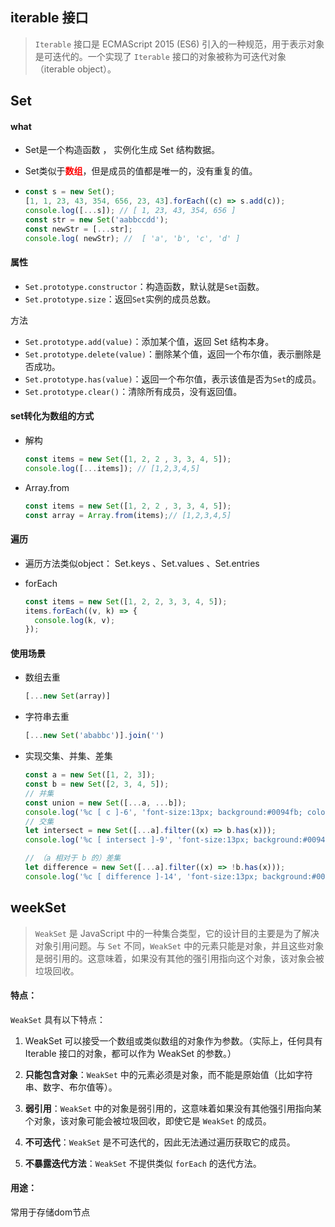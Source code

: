 ## iterable 接口

>  `Iterable` 接口是 ECMAScript 2015 (ES6) 引入的一种规范，用于表示对象是可迭代的。一个实现了 `Iterable` 接口的对象被称为可迭代对象（iterable object）。



## Set



#### what

- Set是一个构造函数 ， 实例化生成 Set 结构数据。


- Set类似于<font color="red">**数组**</font>，但是成员的值都是唯一的，没有重复的值。

- ```javascript
  const s = new Set();
  [1, 1, 23, 43, 354, 656, 23, 43].forEach((c) => s.add(c));
  console.log([...s]); // [ 1, 23, 43, 354, 656 ]
  const str = new Set('aabbccdd');
  const newStr = [...str];
  console.log( newStr); //  [ 'a', 'b', 'c', 'd' ]
  ```

#### 属性

- `Set.prototype.constructor`：构造函数，默认就是`Set`函数。
- `Set.prototype.size`：返回`Set`实例的成员总数。

方法

- `Set.prototype.add(value)`：添加某个值，返回 Set 结构本身。
- `Set.prototype.delete(value)`：删除某个值，返回一个布尔值，表示删除是否成功。
- `Set.prototype.has(value)`：返回一个布尔值，表示该值是否为`Set`的成员。
- `Set.prototype.clear()`：清除所有成员，没有返回值。

#### set转化为数组的方式

- 解构 

  ```javascript
  const items = new Set([1, 2, 2 , 3, 3, 4, 5]);
  console.log([...items]); // [1,2,3,4,5]
  ```

- Array.from

  ```javascript
  const items = new Set([1, 2, 2 , 3, 3, 4, 5]);
  const array = Array.from(items);// [1,2,3,4,5]
  ```

#### 遍历

- 遍历方法类似object： Set.keys 、Set.values 、Set.entries

- forEach

  ```javascript
  const items = new Set([1, 2, 2, 3, 3, 4, 5]);
  items.forEach((v, k) => {
  	console.log(k, v);
  });
  ```

#### 使用场景

- 数组去重

  ```javascript
  [...new Set(array)]
  ```

- 字符串去重

  ```js
  [...new Set('ababbc')].join('')
  ```

- 实现交集、并集、差集

  ```javascript
  const a = new Set([1, 2, 3]);
  const b = new Set([2, 3, 4, 5]);
  // 并集
  const union = new Set([...a, ...b]);
  console.log('%c [ c ]-6', 'font-size:13px; background:#0094fb; color:#fff;', union);
  // 交集
  let intersect = new Set([...a].filter((x) => b.has(x)));
  console.log('%c [ intersect ]-9', 'font-size:13px; background:#0094fb; color:#fff;', intersect);
  
  // （a 相对于 b 的）差集
  let difference = new Set([...a].filter((x) => !b.has(x)));
  console.log('%c [ difference ]-14', 'font-size:13px; background:#0094fb; color:#fff;', difference);
  ```

   



## weekSet

> `WeakSet` 是 JavaScript 中的一种集合类型，它的设计目的主要是为了解决对象引用问题。与 `Set` 不同，`WeakSet` 中的元素只能是对象，并且这些对象是弱引用的。这意味着，如果没有其他的强引用指向这个对象，该对象会被垃圾回收。

#### 特点：

`WeakSet` 具有以下特点：

1. WeakSet 可以接受一个数组或类似数组的对象作为参数。（实际上，任何具有 Iterable 接口的对象，都可以作为 WeakSet 的参数。）

2. **只能包含对象**：`WeakSet` 中的元素必须是对象，而不能是原始值（比如字符串、数字、布尔值等）。
3. **弱引用**：`WeakSet` 中的对象是弱引用的，这意味着如果没有其他强引用指向某个对象，该对象可能会被垃圾回收，即使它是 `WeakSet` 的成员。
4. **不可迭代**：`WeakSet` 是不可迭代的，因此无法通过遍历获取它的成员。
5. **不暴露迭代方法**：`WeakSet` 不提供类似 `forEach` 的迭代方法。

#### 用途：

常用于存储dom节点

